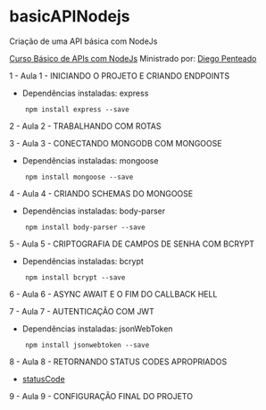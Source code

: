 # basicAPINodejs
Criação de uma API básica com NodeJs

[Curso Básico de APIs com NodeJs](https://www.udemy.com/curso-basico-de-apis-com-nodejs-express-mongodb/learn/v4/content)
Ministrado por: [Diego Penteado](https://github.com/dcpenteado)

1 - Aula 1 - INICIANDO O PROJETO E CRIANDO ENDPOINTS

- Dependências instaladas: express

```
	npm install express --save
```

2 - Aula 2 - TRABALHANDO COM ROTAS

3 - Aula 3 - CONECTANDO MONGODB COM MONGOOSE

- Dependências instaladas: mongoose

```
	npm install mongoose --save
```

4 - Aula 4 - CRIANDO SCHEMAS DO MONGOOSE

- Dependências instaladas: body-parser

```
	npm install body-parser --save
```

5 - Aula 5 - CRIPTOGRAFIA DE CAMPOS DE SENHA COM BCRYPT

- Dependências instaladas: bcrypt

```
	npm install bcrypt --save
```

6 - Aula 6 - ASYNC AWAIT E O FIM DO CALLBACK HELL

7 - Aula 7 - AUTENTICAÇÃO COM JWT

- Dependências instaladas: jsonWebToken

```
	npm install jsonwebtoken --save
```

8 - Aula 8 - RETORNANDO STATUS CODES APROPRIADOS

- [statusCode](https://developer.mozilla.org/pt-BR/docs/Web/HTTP/Status)

9 - Aula 9 - CONFIGURAÇÃO FINAL DO PROJETO
